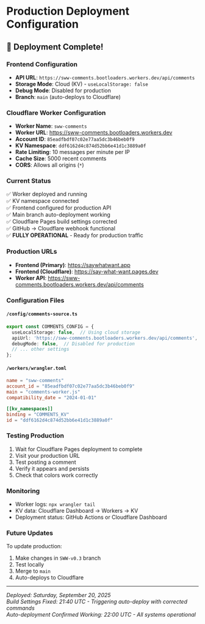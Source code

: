# Production Deployment Configuration

## 🚀 Deployment Complete!

### Frontend Configuration
- **API URL**: `https://sww-comments.bootloaders.workers.dev/api/comments`
- **Storage Mode**: Cloud (KV) - `useLocalStorage: false`
- **Debug Mode**: Disabled for production
- **Branch**: `main` (auto-deploys to Cloudflare)

### Cloudflare Worker Configuration
- **Worker Name**: `sww-comments`
- **Worker URL**: https://sww-comments.bootloaders.workers.dev
- **Account ID**: `85eadfbdf07c02e77aa5dc3b46beb0f9`
- **KV Namespace**: `ddf6162d4c874d52bb6e41d1c3889a0f`
- **Rate Limiting**: 10 messages per minute per IP
- **Cache Size**: 5000 recent comments
- **CORS**: Allows all origins (`*`)

### Current Status
✅ Worker deployed and running  
✅ KV namespace connected  
✅ Frontend configured for production API  
✅ Main branch auto-deployment working  
✅ Cloudflare Pages build settings corrected  
✅ GitHub → Cloudflare webhook functional  
✅ **FULLY OPERATIONAL** - Ready for production traffic  

### Production URLs
- **Frontend (Primary)**: https://saywhatwant.app
- **Frontend (Cloudflare)**: https://say-what-want.pages.dev
- **Worker API**: https://sww-comments.bootloaders.workers.dev/api/comments

### Configuration Files

#### `/config/comments-source.ts`
```typescript
export const COMMENTS_CONFIG = {
  useLocalStorage: false,  // Using cloud storage
  apiUrl: 'https://sww-comments.bootloaders.workers.dev/api/comments',
  debugMode: false,  // Disabled for production
  // ... other settings
};
```

#### `/workers/wrangler.toml`
```toml
name = "sww-comments"
account_id = "85eadfbdf07c02e77aa5dc3b46beb0f9"
main = "comments-worker.js"
compatibility_date = "2024-01-01"

[[kv_namespaces]]
binding = "COMMENTS_KV"
id = "ddf6162d4c874d52bb6e41d1c3889a0f"
```

### Testing Production
1. Wait for Cloudflare Pages deployment to complete
2. Visit your production URL
3. Test posting a comment
4. Verify it appears and persists
5. Check that colors work correctly

### Monitoring
- Worker logs: `npx wrangler tail`
- KV data: Cloudflare Dashboard → Workers → KV
- Deployment status: GitHub Actions or Cloudflare Dashboard

### Future Updates
To update production:
1. Make changes in `SWW-v0.3` branch
2. Test locally
3. Merge to `main`
4. Auto-deploys to Cloudflare

---
*Deployed: Saturday, September 20, 2025*  
*Build Settings Fixed: 21:40 UTC - Triggering auto-deploy with corrected commands*  
*Auto-deployment Confirmed Working: 22:00 UTC - All systems operational*

